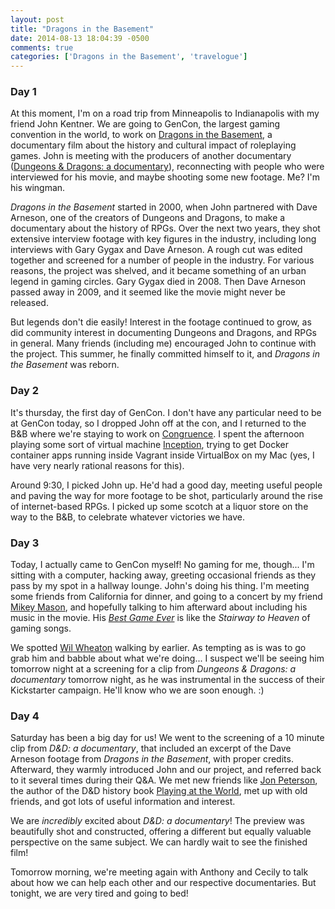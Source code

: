 ```yaml
---
layout: post
title: "Dragons in the Basement"
date: 2014-08-13 18:04:39 -0500
comments: true
categories: ['Dragons in the Basement', 'travelogue']
---
```


### Day 1

At this moment, I'm on a road trip from Minneapolis to Indianapolis with my friend John Kentner. We are going to GenCon, the largest gaming convention in the world, to work on [Dragons in the Basement](http://dragonsinthebasement.com), a documentary film about the history and cultural impact of roleplaying games. John is meeting with the producers of another documentary ([Dungeons & Dragons: a documentary](http://dndadoc.com)), reconnecting with people who were interviewed for his movie, and maybe shooting some new footage. Me? I'm his wingman. 

<!-- more -->

*Dragons in the Basement* started in 2000, when John partnered with Dave Arneson, one of the creators of Dungeons and Dragons, to make a documentary about the history of RPGs. Over the next two years, they shot extensive interview footage with key figures in the industry, including long interviews with Gary Gygax and Dave Arneson. A rough cut was edited together and screened for a number of people in the industry. For various reasons, the project was shelved, and it became something of an urban legend in gaming circles. Gary Gygax died in 2008. Then Dave Arneson passed away in 2009, and it seemed like the movie might never be released. 

But legends don't die easily! Interest in the footage continued to grow, as did community interest in documenting Dungeons and Dragons, and RPGs in general. Many friends (including me) encouraged John to continue with the project. This summer, he finally committed himself to it, and *Dragons in the Basement* was reborn. 

### Day 2

It's thursday, the first day of GenCon. I don't have any particular need to be at GenCon today, so I dropped John off at the con, and I returned to the B&B where we're staying to work on [Congruence](http://congruence.io). I spent the afternoon playing some sort of virtual machine [Inception](http://en.wikipedia.org/wiki/Inception), trying to get Docker container apps running inside Vagrant inside VirtualBox on my Mac (yes, I have very nearly rational reasons for this). 

Around 9:30, I picked John up. He'd had a good day, meeting useful people and paving the way for more footage to be shot, particularly around the rise of internet-based RPGs. I picked up some scotch at a liquor store on the way to the B&B, to celebrate whatever victories we have. 

### Day 3

Today, I actually came to GenCon myself! No gaming for me, though... I'm sitting with a computer, hacking away, greeting occasional friends as they pass by my spot in a hallway lounge. John's doing his thing. I'm meeting some friends from California for dinner, and going to a concert by my friend [Mikey Mason](http://www.mikeymason.com/), and hopefully talking to him afterward about including his music in the movie. His [*Best Game Ever*](http://mikeymason.bandcamp.com/track/best-game-ever) is like the *Stairway to Heaven* of gaming songs. 

We spotted [Wil Wheaton](http://wilwheaton.net/) walking by earlier. As tempting as is was to go grab him and babble about what we're doing... I suspect we'll be seeing him tomorrow night at a screening for a clip from *Dungeons & Dragons: a documentary* tomorrow night, as he was instrumental in the success of their Kickstarter campaign. He'll know who we are soon enough. :)

### Day 4

Saturday has been a big day for us! We went to the screening of a 10 minute clip from *D&D: a documentary*, that included an excerpt of the Dave Arneson footage from *Dragons in the Basement*, with proper credits. Afterward, they warmly introduced John and our project, and referred back to it several times during their Q&A. We met new friends like [Jon Peterson](http://www.unreason.com/), the author of the D&D history book [Playing at the World](http://www.amazon.com/gp/product/0615642047/ref=as_li_tf_il?ie=UTF8&camp=1789&creative=9325&creativeASIN=0615642047&linkCode=as2&tag=playattheworl-20), met up with old friends, and got lots of useful information and interest. 

We are *incredibly* excited about *D&D: a documentary*! The preview was beautifully shot and constructed, offering a different but equally valuable perspective on the same subject. We can hardly wait to see the finished film! 

Tomorrow morning, we're meeting again with Anthony and Cecily to talk about how we can help each other and our respective documentaries. But tonight, we are very tired and going to bed!

